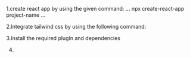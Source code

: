 1.create react app by using the given command:
...
npx create-react-app project-name
...

2.Integrate tailwind css by using the following command:

3.Install the required plugIn and dependencies

4.

